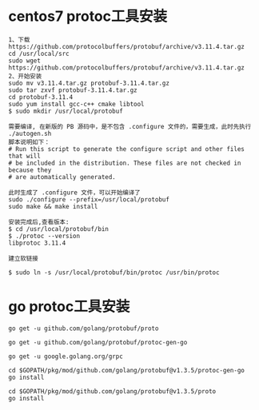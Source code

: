 # centos7 protoc工具安装

    1、下载https://github.com/protocolbuffers/protobuf/archive/v3.11.4.tar.gz
    cd /usr/local/src
    sudo wget https://github.com/protocolbuffers/protobuf/archive/v3.11.4.tar.gz
    2、开始安装
    sudo mv v3.11.4.tar.gz protobuf-3.11.4.tar.gz
    sudo tar zxvf protobuf-3.11.4.tar.gz
    cd protobuf-3.11.4
    sudo yum install gcc-c++ cmake libtool
    $ sudo mkdir /usr/local/protobuf

    需要编译, 在新版的 PB 源码中，是不包含 .configure 文件的，需要生成，此时先执行 ./autogen.sh 
    脚本说明如下：
    # Run this script to generate the configure script and other files that will
    # be included in the distribution. These files are not checked in because they
    # are automatically generated.

    此时生成了 .configure 文件，可以开始编译了
    sudo ./configure --prefix=/usr/local/protobuf
    sudo make && make install

    安装完成后,查看版本:
    $ cd /usr/local/protobuf/bin
    $ ./protoc --version
    libprotoc 3.11.4
     
    建立软链接
    
    $ sudo ln -s /usr/local/protobuf/bin/protoc /usr/bin/protoc

# go protoc工具安装

    go get -u github.com/golang/protobuf/proto
    
    go get -u github.com/golang/protobuf/protoc-gen-go

    go get -u google.golang.org/grpc

    cd $GOPATH/pkg/mod/github.com/golang/protobuf@v1.3.5/protoc-gen-go
    go install

    cd $GOPATH/pkg/mod/github.com/golang/protobuf@v1.3.5/proto
    go install

